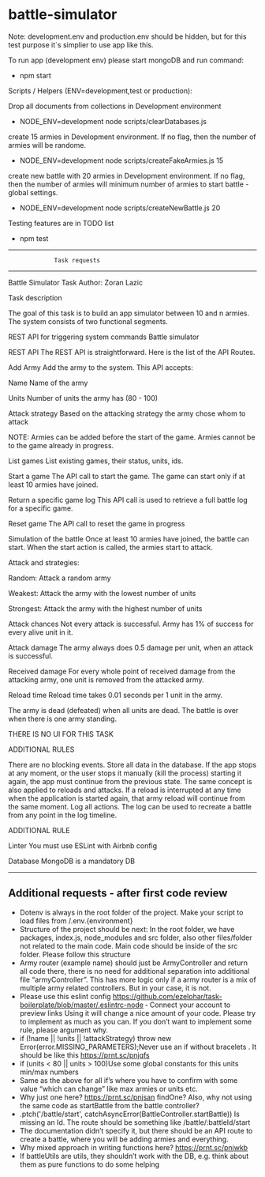 # battle-simulator

Note:
development.env and production.env should be hidden, but for this test purpose it`s simplier to use app like this.


To run app (development env) please start mongoDB and run command:
- npm start


Scripts / Helpers (ENV=development,test or production):

Drop all documents from collections in Development environment
- NODE_ENV=development node scripts/clearDatabases.js

create 15 armies in Development environment. If no flag, then the number of armies will be randome.
- NODE_ENV=development node scripts/createFakeArmies.js 15

create new battle with 20 armies in Development environment. If no flag, then the number of armies will minimum number of armies to start battle - global settings.
- NODE_ENV=development node scripts/createNewBattle.js 20

Testing features are in TODO list
- npm test


------------------------------------------------
                 Task requests
------------------------------------------------


Battle Simulator
Task Author: Zoran Lazic

Task description

The goal of this task is to build an app simulator between 10 and n armies. The system consists of two functional segments.

REST API for triggering system commands
Battle simulator


REST API
The REST API is straightforward. Here is the list of the API Routes.

Add Army
Add the army to the system. This API accepts:

Name
Name of the army

Units
Number of units the army has (80 - 100)

Attack strategy
Based on the attacking strategy the army chose whom to attack

NOTE: Armies can be added before the start of the game. Armies cannot be to the game already in progress.

List games
List existing games, their status, units, ids.

Start a game
The API call to start the game. The game can start only if at least 10 armies have joined.


Return a specific game log
This API call is used to retrieve a full battle log for a specific game.

Reset game
The API call to reset the game in progress


Simulation of the battle
Once at least 10 armies have joined, the battle can start. When the start action is called, the armies start to attack.

Attack and strategies:

Random: Attack a random army

Weakest: Attack the army with the lowest number of units

Strongest: Attack the army with the highest number of units


Attack chances
Not every attack is successful. Army has 1% of success for every alive unit in it.

Attack damage
The army always does 0.5 damage per unit, when an attack is successful.

Received damage
For every whole point of received damage from the attacking army, one unit is removed from the attacked army.

Reload time
Reload time takes 0.01 seconds per 1 unit in the army.


The army is dead (defeated) when all units are dead.
The battle is over when there is one army standing.

THERE IS NO UI FOR THIS TASK

ADDITIONAL RULES

There are no blocking events.
Store all data in the database.
If the app stops at any moment, or the user stops it manually (kill the process) starting it again, the app must continue from the previous state. The same concept is also applied to reloads and attacks. If a reload is interrupted at any time when the application is started again, that army reload will continue from the same moment.
Log all actions. The log can be used to recreate a battle from any point in the log timeline.


ADDITIONAL RULE

Linter
You must use ESLint with Airbnb config


Database
MongoDB is a mandatory DB

------------------------------------------------
 Additional requests - after first code review
------------------------------------------------

- Dotenv is always in the root folder of the project. Make your script to load files from /.env.{environment}
- Structure of the project should be next: In the root folder, we have packages, index.js, node_modules and src folder, also other files/folder not related to the main code. Main code should be inside of the src folder. Please follow this structure
- Army router (example name) should just be ArmyController and return all code there, there is no need for additional separation into additional file “armyController”. This has more logic only if a army router is a mix of multiple army related controllers. But in your case, it is not.
- Please use this eslint config https://github.com/ezelohar/task-boilerplate/blob/master/.eslintrc-node ‑ Connect your account to preview links Using it will change a nice amount of your code. Please try to implement as much as you can. If you don’t want to implement some rule, please argument why.
- if (!name || !units || !attackStrategy) throw new Error(error.MISSING_PARAMETERS);Never use an if without bracelets . It should be like this https://prnt.sc/pnjqfs
- if (units < 80 || units > 100)Use some global constants for this units min/max numbers  
- Same as the above for all if’s where you have to confirm with some value “which can change” like max armies or units etc.
- Why just one here? https://prnt.sc/pnjsan findOne? Also, why not using the same code as startBattle from the battle controller?
- .ptch('/battle/start', catchAsyncError(BattleController.startBattle)) Is missing an Id. The route should be something like /battle/:battleId/start
- The documentation didn’t specify it, but there should be an API route to create a battle, where you will be adding armies and everything.
- Why mixed approach in writing functions here? https://prnt.sc/pnjwkb
- If battleUtils are utils, they shouldn’t work with the DB, e.g. think about them as pure functions to do some helping
